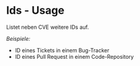 # Ids - Usage

Listet neben CVE weitere IDs auf.

*Beispiele:*

* ID eines Tickets in einem Bug-Tracker
* ID eines Pull Request in einem Code-Repository